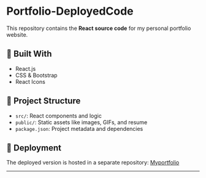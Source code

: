 # Portfolio-DeployedCode

This repository contains the **React source code** for my personal portfolio website.

## 🔧 Built With
- React.js
- CSS & Bootstrap
- React Icons

## 📁 Project Structure
- `src/`: React components and logic
- `public/`: Static assets like images, GIFs, and resume
- `package.json`: Project metadata and dependencies

## 🚀 Deployment
The deployed version is hosted in a separate repository: [Myportfolio](https://nethraharini.github.io/Myportfolio/)

---
